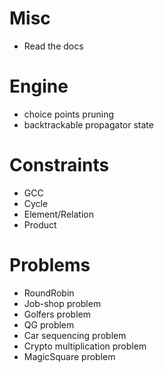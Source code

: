 # Misc
- Read the docs

# Engine
- choice points pruning
- backtrackable propagator state

# Constraints
- GCC
- Cycle
- Element/Relation
- Product

# Problems
- RoundRobin
- Job-shop problem 
- Golfers problem
- QG problem
- Car sequencing problem
- Crypto multiplication problem
- MagicSquare problem